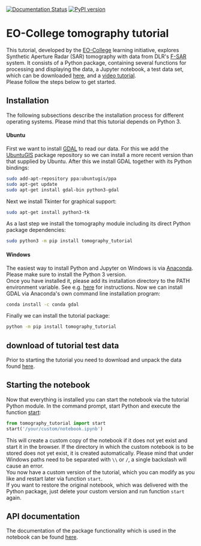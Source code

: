 [![Documentation Status][1]][2] [![PyPI version][11]][12]

# EO-College tomography tutorial

This tutorial, developed by the [EO-College][3] learning initiative,
 explores Synthetic Aperture Radar (SAR) tomography 
with data from DLR's [F-SAR][4] system.
It consists of a Python package, containing several functions for processing and displaying the data, 
a Jupyter notebook, a test data set, which can be downloaded [here][5], and a [video tutorial][13].  
Please follow the steps below to get started.

## Installation

The following subsections describe the installation process for different operating systems.
Please mind that this tutorial depends on Python 3.

#### Ubuntu

First we want to install [GDAL][9] to read our data. For this we add the [UbuntuGIS][10] package 
repository so we can install a more recent version than that supplied by Ubuntu.
After this we install GDAL together with its Python bindings:
```sh
sudo add-apt-repository ppa:ubuntugis/ppa
sudo apt-get update
sudo apt-get install gdal-bin python3-gdal
```

Next we install Tkinter for graphical support:
```sh
sudo apt-get install python3-tk
```

As a last step we install the tomography module including its direct Python package 
dependencies:

```sh
sudo python3 -m pip install tomography_tutorial
```

#### Windows

The easiest way to install Python and Jupyter on Windows is via [Anaconda][6]. 
Please make sure to install the Python 3 version.  
Once you have installed it, please add its installation directory to the PATH environment variable. 
See e.g. [here][7] for instructions.
Now we can install GDAL via Anaconda's own command line installation program:
```sh
conda install -c conda gdal
```

Finally we can install the tutorial package:
```sh
python -m pip install tomography_tutorial
```

## download of tutorial test data
Prior to starting the tutorial you need to download and unpack the data found 
[here][5].

## Starting the notebook

Now that everything is installed you can start the notebook via the tutorial Python module.
In the command prompt, start Python and execute the function [start][8]:
```Python
from tomography_tutorial import start
start('/your/custom/notebook.ipynb')
```
This will create a custom copy of the notebook if it does not yet exist and start it in the browser.
If the directory in which the custom notebook is to be stored does not yet exist, it is created 
automatically. Please mind that under Windows paths need to be separated with `\\` or `/`, 
a single backslash will cause an error.  
You now have a custom version of the tutorial, 
which you can modify as you like and restart later via function `start`.  
If you want to restore the original notebook, which was delivered with the Python package, just delete 
your custom version and run function `start` again.  

## API documentation

The documentation of the package functionality which is used in the notebook can be found 
[here][2].

[1]: https://readthedocs.org/projects/eocollege-tomography/badge/?version=latest
[2]: http://eocollege-tomography.readthedocs.io/en/latest/?badge=latest
[3]: https://eo-college.org/landingpage/
[4]: https://www.dlr.de/hr/en/desktopdefault.aspx/tabid-2326/3776_read-5691
[5]: https://eo-college.org/Data/Tomography/tomography_data.zip
[6]: https://conda.io/docs/user-guide/install/windows.html
[7]: https://www.computerhope.com/issues/ch000549.htm
[8]: https://eocollege-tomography.readthedocs.io/en/latest/tomography.html#tomography_tutorial.functions.start
[9]: https://www.gdal.org/
[10]: https://wiki.ubuntu.com/UbuntuGIS
[11]: https://badge.fury.io/py/tomography-tutorial.svg
[12]: https://badge.fury.io/py/tomography-tutorial
[13]: https://eo-college.org/resource/sar-tomography-tutorial/

